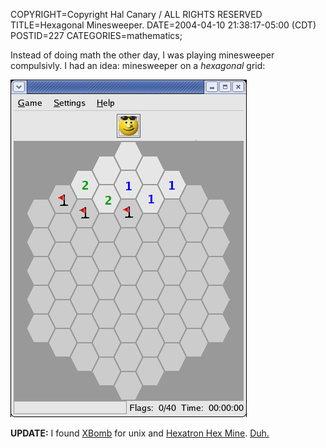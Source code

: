 COPYRIGHT=Copyright Hal Canary / ALL RIGHTS RESERVED
TITLE=Hexagonal Minesweeper.
DATE=2004-04-10 21:38:17-05:00 (CDT)
POSTID=227
CATEGORIES=mathematics;

Instead of doing math the other day, I was playing minesweeper compulsivly. I had an idea: minesweeper on a _hexagonal_ grid:

![[Hexagonal Minesweeper.]](/images/hexagonal-minesweeper.png)

**UPDATE:** I found [XBomb](http://www.gedanken.demon.co.uk/xbomb/) for unix and [Hexatron Hex Mine](http://www.hexatron.com/hex/). [Duh.](https://www.google.com/search?q=minesweeper+on+a+hexagonal+grid)
